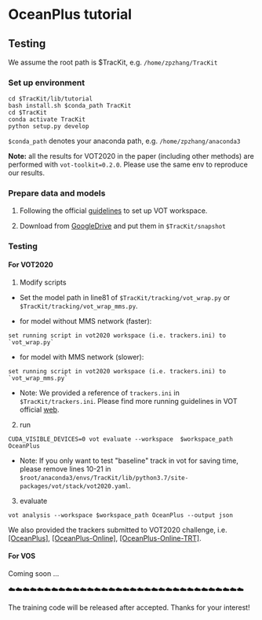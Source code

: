 # OceanPlus tutorial
## Testing

We assume the root path is $TracKit, e.g. `/home/zpzhang/TracKit`

### Set up environment

```
cd $TracKit/lib/tutorial
bash install.sh $conda_path TracKit
cd $TracKit
conda activate TracKit
python setup.py develop
```
`$conda_path` denotes your anaconda path, e.g. `/home/zpzhang/anaconda3`


**Note:**  all the results for VOT2020 in the paper (including other methods) are performed with `vot-toolkit=0.2.0`. Please use the same env to reproduce our results.


### Prepare data and models

1. Following the official [guidelines](https://www.votchallenge.net/howto/tutorial_python.html) to set up VOT workspace.

2. Download from [GoogleDrive](https://drive.google.com/drive/folders/1Whr_pFV_e237NRdujA2JbTGSGckemfVi?usp=sharing) and put them in `$TracKit/snapshot`


### Testing

#### For VOT2020

1. Modify scripts

- Set the model path in line81 of `$TracKit/tracking/vot_wrap.py` or `$TracKit/tracking/vot_wrap_mms.py`.

- for model without MMS network (faster): 
```
set running script in vot2020 workspace (i.e. trackers.ini) to `vot_wrap.py`
```
- for model with MMS network (slower):
```
set running script in vot2020 workspace (i.e. trackers.ini) to `vot_wrap_mms.py`
```
- Note: We provided a reference of `trackers.ini` in `$TracKit/trackers.ini`. Please find more running guidelines in VOT official [web](https://www.votchallenge.net/howto/tutorial_python.html).

2. run
```
CUDA_VISIBLE_DEVICES=0 vot evaluate --workspace  $workspace_path OceanPlus
```
- Note: If you only want to test "baseline" track in vot for saving time, please remove lines 10-21 in `$root/anaconda3/envs/TracKit/lib/python3.7/site-packages/vot/stack/vot2020.yaml`.


3. evaluate
```
vot analysis --workspace $workspace_path OceanPlus --output json
```

We also provided the trackers submitted to VOT2020 challenge, i.e. [[OceanPlus]](https://drive.google.com/file/d/1DNDZshPed_fcl1DB2lKiOU1bjYC_dxtp/view?usp=sharing), [[OceanPlus-Online]](https://drive.google.com/file/d/1UahJTVPfV0gcqKlBEFc6nwIaqNhyjKQQ/view?usp=sharing), [[OceanPlus-Online-TRT]](https://drive.google.com/file/d/1pdrgyx6XKzN4b3Cyplnr5bcB4TilRS1y/view?usp=sharing).

#### For VOS
Coming soon ...

:cloud::cloud::cloud::cloud::cloud::cloud::cloud::cloud::cloud::cloud::cloud::cloud::cloud::cloud::cloud::cloud::cloud::cloud::cloud::cloud::cloud::cloud::cloud::cloud::cloud::cloud::cloud::cloud::cloud::cloud::cloud::cloud::cloud:

The training code will be released after accepted. Thanks for your interest!
 

